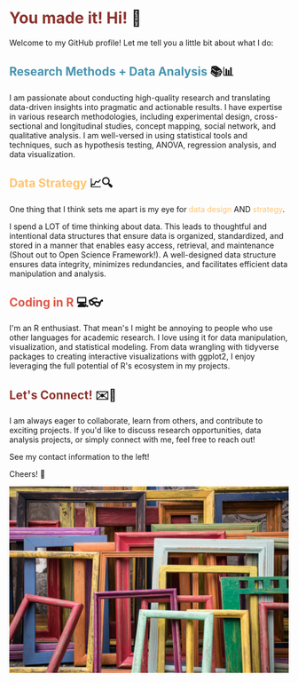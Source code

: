 
# <span style="color:#8B322C">You made it! Hi!</span> 👋

Welcome to my GitHub profile! Let me tell you a little bit about what I do:

## <span style="color:#4793AF">Research Methods + Data Analysis</span> 📚📊

I am passionate about conducting high-quality research and translating data-driven insights into pragmatic and actionable results. I have expertise in various research methodologies, including experimental design, cross-sectional and longitudinal studies, concept mapping, social network, and qualitative analysis. I am well-versed in using statistical tools and techniques, such as hypothesis testing, ANOVA, regression analysis, and data visualization.

## <span style="color:#FFC470">Data Strategy</span> 📈🔍

One thing that I think sets me apart is my eye for <span style="color:#FFC470">data design</span> AND <span style="color:#FFC470">strategy</span>.

I spend a LOT of time thinking about data. This leads to thoughtful and intentional data structures that ensure data is organized, standardized, and stored in a manner that enables easy access, retrieval, and maintenance (Shout out to Open Science Framework!). A well-designed data structure ensures data integrity, minimizes redundancies, and facilitates efficient data manipulation and analysis.

## <span style="color:#DD5746">Coding in R</span> 💻👓

I'm an R enthusiast. That mean's I might be annoying to people who use other languages for academic research. I love using it for data manipulation, visualization, and statistical modeling. From data wrangling with tidyverse packages to creating interactive visualizations with ggplot2, I enjoy leveraging the full potential of R's ecosystem in my projects.

## <span style="color:#8B322C">Let's Connect!</span> ✉️🤝

I am always eager to collaborate, learn from others, and contribute to exciting projects. If you'd like to discuss research opportunities, data analysis projects, or simply connect with me, feel free to reach out!

See my contact information to the left!

Cheers! 🌟

![image](credit-jessica-ruscello-unsplash.jpg)


